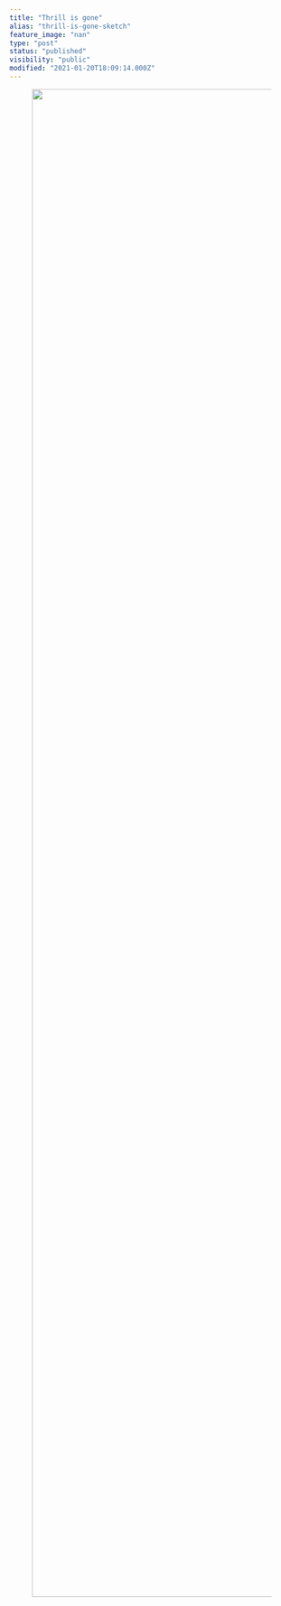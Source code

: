```yaml
---
title: "Thrill is gone"
alias: "thrill-is-gone-sketch"
feature_image: "nan"
type: "post"
status: "published"
visibility: "public"
modified: "2021-01-20T18:09:14.000Z"
---
```


<figure class="kg-card kg-image-card"><img src="__GHOST_URL__/content/images/2021/01/7BA188E6-44E6-4463-A51B-77E3C178A493.jpeg" class="kg-image" alt loading="lazy" width="2000" height="2668" srcset="__GHOST_URL__/content/images/size/w600/2021/01/7BA188E6-44E6-4463-A51B-77E3C178A493.jpeg 600w, __GHOST_URL__/content/images/size/w1000/2021/01/7BA188E6-44E6-4463-A51B-77E3C178A493.jpeg 1000w, __GHOST_URL__/content/images/size/w1600/2021/01/7BA188E6-44E6-4463-A51B-77E3C178A493.jpeg 1600w, __GHOST_URL__/content/images/2021/01/7BA188E6-44E6-4463-A51B-77E3C178A493.jpeg 2048w" sizes="(min-width: 720px) 720px"></figure>
